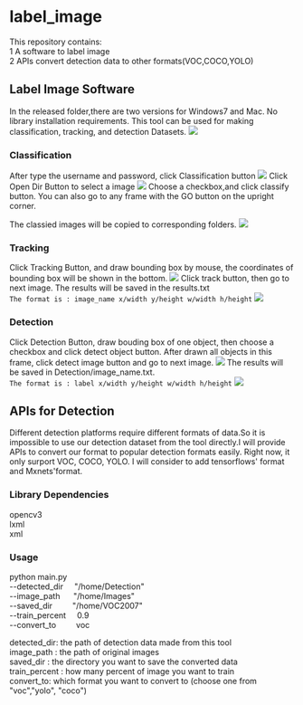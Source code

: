 # label_image
This repository contains:  
1 A software to label image  
2 APIs convert detection data to other formats(VOC,COCO,YOLO) 

## Label Image Software
In the released folder,there are two versions for Windows7 and Mac.
No library installation requirements.
This tool can be used for making classification, tracking, and detection Datasets.
![](https://github.com/BoXiao123/label_image_tool/raw/master/images/1.png)

### Classification
After type the username and password, click Classification button
![](https://github.com/BoXiao123/label_image_tool/raw/master/images/2.png)
Click Open Dir Button to select a image
![](https://github.com/BoXiao123/label_image_tool/raw/master/images/3.png)
Choose a checkbox,and click classify button. You can also go to any frame with the GO button on the upright corner.

The classied images will be copied to corresponding folders.
![](https://github.com/BoXiao123/label_image_tool/raw/master/images/4.png)

### Tracking
Click Tracking Button, and draw bounding box by mouse, the coordinates of bounding box will be shown in the bottom.
![](https://github.com/BoXiao123/label_image_tool/raw/master/images/5.png)
Click track button, then go to next image. The results will be saved in the results.txt  
`The format is : image_name x/width y/height w/width h/height`
![](https://github.com/BoXiao123/label_image_tool/raw/master/images/6.png)

### Detection
Click Detection Button, draw bouding box of one object, then choose a checkbox and click detect object button. After drawn all objects in this frame, click detect image button and go to next image.
![](https://github.com/BoXiao123/label_image_tool/raw/master/images/7.png)
The results will be saved in Detection/image_name.txt.   
`The format is : label x/width y/height w/width h/height`
![](https://github.com/BoXiao123/label_image_tool/raw/master/images/8.png)

## APIs for Detection
Different detection platforms require different formats of data.So it is impossible to use our detection dataset from the tool directly.I will provide APIs to convert our format to popular detection formats easily. Right now, it only surport VOC, COCO, YOLO. I will consider to add tensorflows' format and Mxnets'format.

### Library Dependencies
opencv3  
lxml  
xml

### Usage
python main.py  
--detected_dir     &nbsp;&nbsp;&nbsp;  "/home/Detection"  
--image_path       &nbsp;&nbsp;&nbsp;&nbsp; "/home/Images"  
--saved_dir        &nbsp;&nbsp;&nbsp;&nbsp;&nbsp;&nbsp;&nbsp; "/home/VOC2007"  
--train_percent    &nbsp;&nbsp;&nbsp;  0.9  
--convert_to       &nbsp;&nbsp;&nbsp;&nbsp;&nbsp;&nbsp;&nbsp;  voc
 
detected_dir: the path of detection data made from this tool  
image_path : the path of original images  
saved_dir : the directory you want to save the converted data  
train_percent : how many percent of image you want to train  
convert_to: which format you want to convert to (choose one from "voc","yolo", "coco")
